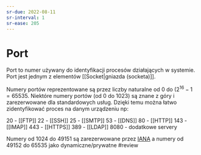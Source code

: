 ```yaml
---
sr-due: 2022-08-11
sr-interval: 1
sr-ease: 205
---
```


# Port
Port to numer używany do identyfikacji procesów działających w systemie. Port jest jednym z elementów [[Socket|gniazda (socketa)]].

Numery portów reprezentowane są przez liczby naturalne od $0$ do $(2^{16}-1 = 65535$. Niektóre numery portów (od $0$ do $1023$) są znane z góry i zarezerwowane dla standardowych usług. Dzięki temu można łatwo zidentyfikować proces na danym urządzeniu np:

20 - [[FTP]]
22 - [[SSH]]
25 - [[SMTP]]
53 - [[DNS]]
80 - [[HTTP]]
143 - [[IMAP]]
443 - [[HTTPS]]
389 - [[LDAP]]
8080 - dodatkowe servery

Numery od $1024$ do $49151$ są zarezerwowane przez [IANA](https://www.iana.org/) a numery od $49152$ do $65535$ jako dynamiczne/prywatne
#review